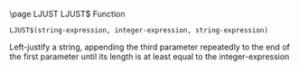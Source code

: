 \page LJUST LJUST$ Function
```basic
LJUST$(string-expression, integer-expression, string-expression)
```
Left-justify a string, appending the third parameter repeatedly to the end of the first parameter until its length is at least equal to the integer-expression

